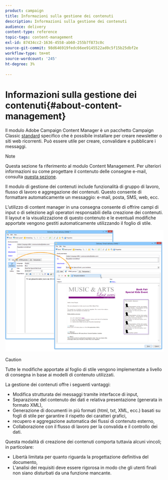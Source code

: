 ```yaml
---
product: campaign
title: Informazioni sulla gestione dei contenuti
description: Informazioni sulla gestione dei contenuti
audience: delivery
content-type: reference
topic-tags: content-management
exl-id: 87434cc2-1636-4558-ab60-255b7f873c0c
source-git-commit: 98d646919fedc66ee9145522ad0c5f15b25dbf2e
workflow-type: tm+mt
source-wordcount: '245'
ht-degree: 3%

---
```


# Informazioni sulla gestione dei contenuti{#about-content-management}

Il modulo Adobe Campaign Content Manager è un pacchetto Campaign Classic [standard](../../installation/using/installing-campaign-standard-packages.md) specifico che è possibile installare per creare newsletter o siti web ricorrenti. Può essere utile per creare, convalidare e pubblicare i messaggi.

>[!NOTE]
>
>Questa sezione fa riferimento al modulo Content Management. Per ulteriori informazioni su come progettare il contenuto delle consegne e-mail, consulta [questa sezione](../../delivery/using/defining-the-email-content.md).

Il modulo di gestione dei contenuti include funzionalità di gruppo di lavoro, flusso di lavoro e aggregazione dei contenuti. Questo consente di formattare automaticamente un messaggio: e-mail, posta, SMS, web, ecc.

L’utilizzo di content manager in una consegna consente di offrire campi di input o di selezione agli operatori responsabili della creazione dei contenuti. Il layout e la visualizzazione di questo contenuto e le eventuali modifiche apportate vengono gestiti automaticamente utilizzando il foglio di stile.

![](assets/s_ncs_content_create_content_sample.png)

>[!CAUTION]
>
>Tutte le modifiche apportate al foglio di stile vengono implementate a livello di consegna in base ai modelli di contenuto utilizzati.

La gestione dei contenuti offre i seguenti vantaggi:

* Modifica strutturata dei messaggi tramite interfacce di input,
* Separazione del contenuto dei dati e relativa presentazione (generata in formato XML),
* Generazione di documenti in più formati (html, txt, XML, ecc.) basati su fogli di stile per garantire il rispetto dei caratteri grafici,
* recupero e aggregazione automatica dei flussi di contenuto esterno,
* Collaborazione con il flusso di lavoro per la convalida e il controllo dei dati.

Questa modalità di creazione dei contenuti comporta tuttavia alcuni vincoli; in particolare:

* Libertà limitata per quanto riguarda la progettazione definitiva del documento,
* L&#39;analisi dei requisiti deve essere rigorosa in modo che gli utenti finali non siano disturbati da una funzione mancante.
